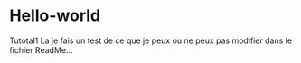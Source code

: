 # Hello-world
Tutotal1
La je fais un test de ce que je peux ou ne peux pas modifier dans le fichier ReadMe...
